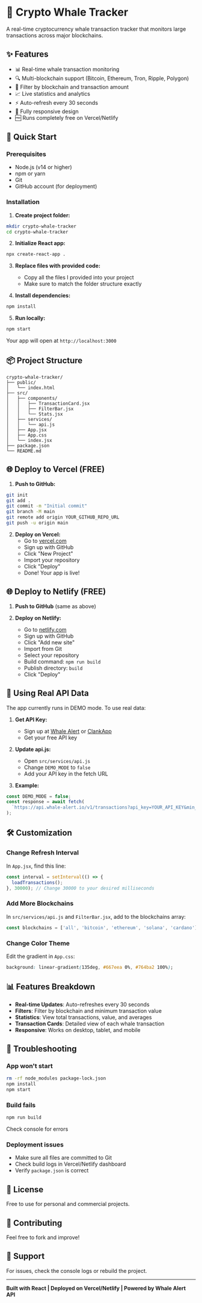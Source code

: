 # 🐋 Crypto Whale Tracker

A real-time cryptocurrency whale transaction tracker that monitors large transactions across major blockchains.

## ✨ Features

- 📊 Real-time whale transaction monitoring
- 🔍 Multi-blockchain support (Bitcoin, Ethereum, Tron, Ripple, Polygon)
- 🎯 Filter by blockchain and transaction amount
- 📈 Live statistics and analytics
- ⚡ Auto-refresh every 30 seconds
- 📱 Fully responsive design
- 🆓 Runs completely free on Vercel/Netlify

## 🚀 Quick Start

### Prerequisites

- Node.js (v14 or higher)
- npm or yarn
- Git
- GitHub account (for deployment)

### Installation

1. **Create project folder:**
```bash
mkdir crypto-whale-tracker
cd crypto-whale-tracker
```

2. **Initialize React app:**
```bash
npx create-react-app .
```

3. **Replace files with provided code:**
   - Copy all the files I provided into your project
   - Make sure to match the folder structure exactly

4. **Install dependencies:**
```bash
npm install
```

5. **Run locally:**
```bash
npm start
```

Your app will open at `http://localhost:3000`

## 📦 Project Structure

```
crypto-whale-tracker/
├── public/
│   └── index.html
├── src/
│   ├── components/
│   │   ├── TransactionCard.jsx
│   │   ├── FilterBar.jsx
│   │   └── Stats.jsx
│   ├── services/
│   │   └── api.js
│   ├── App.jsx
│   ├── App.css
│   └── index.jsx
├── package.json
└── README.md
```

## 🌐 Deploy to Vercel (FREE)

1. **Push to GitHub:**
```bash
git init
git add .
git commit -m "Initial commit"
git branch -M main
git remote add origin YOUR_GITHUB_REPO_URL
git push -u origin main
```

2. **Deploy on Vercel:**
   - Go to [vercel.com](https://vercel.com)
   - Sign up with GitHub
   - Click "New Project"
   - Import your repository
   - Click "Deploy"
   - Done! Your app is live!

## 🌐 Deploy to Netlify (FREE)

1. **Push to GitHub** (same as above)

2. **Deploy on Netlify:**
   - Go to [netlify.com](https://netlify.com)
   - Sign up with GitHub
   - Click "Add new site"
   - Import from Git
   - Select your repository
   - Build command: `npm run build`
   - Publish directory: `build`
   - Click "Deploy"

## 🔑 Using Real API Data

The app currently runs in DEMO mode. To use real data:

1. **Get API Key:**
   - Sign up at [Whale Alert](https://whale-alert.io/) or [ClankApp](https://clankapp.com/)
   - Get your free API key

2. **Update api.js:**
   - Open `src/services/api.js`
   - Change `DEMO_MODE` to `false`
   - Add your API key in the fetch URL

3. **Example:**
```javascript
const DEMO_MODE = false;
const response = await fetch(
  `https://api.whale-alert.io/v1/transactions?api_key=YOUR_API_KEY&min_value=${minValue}`
);
```

## 🛠️ Customization

### Change Refresh Interval
In `App.jsx`, find this line:
```javascript
const interval = setInterval(() => {
  loadTransactions();
}, 30000); // Change 30000 to your desired milliseconds
```

### Add More Blockchains
In `src/services/api.js` and `FilterBar.jsx`, add to the blockchains array:
```javascript
const blockchains = ['all', 'bitcoin', 'ethereum', 'solana', 'cardano'];
```

### Change Color Theme
Edit the gradient in `App.css`:
```css
background: linear-gradient(135deg, #667eea 0%, #764ba2 100%);
```

## 📊 Features Breakdown

- **Real-time Updates**: Auto-refreshes every 30 seconds
- **Filters**: Filter by blockchain and minimum transaction value
- **Statistics**: View total transactions, value, and averages
- **Transaction Cards**: Detailed view of each whale transaction
- **Responsive**: Works on desktop, tablet, and mobile

## 🐛 Troubleshooting

### App won't start
```bash
rm -rf node_modules package-lock.json
npm install
npm start
```

### Build fails
```bash
npm run build
```
Check console for errors

### Deployment issues
- Make sure all files are committed to Git
- Check build logs in Vercel/Netlify dashboard
- Verify `package.json` is correct

## 📝 License

Free to use for personal and commercial projects.

## 🤝 Contributing

Feel free to fork and improve!

## 📧 Support

For issues, check the console logs or rebuild the project.

---

**Built with React | Deployed on Vercel/Netlify | Powered by Whale Alert API**